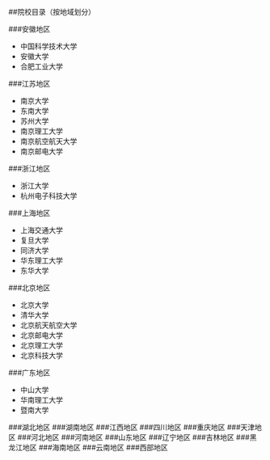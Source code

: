 ##院校目录（按地域划分）

###安徽地区
- 中国科学技术大学
- 安徽大学
- 合肥工业大学

###江苏地区
- 南京大学
- 东南大学
- 苏州大学
- 南京理工大学
- 南京航空航天大学
- 南京邮电大学

###浙江地区
- 浙江大学
- 杭州电子科技大学

###上海地区
- 上海交通大学
- 复旦大学
- 同济大学
- 华东理工大学
- 东华大学

###北京地区
- 北京大学
- 清华大学
- 北京航天航空大学
- 北京邮电大学
- 北京理工大学
- 北京科技大学

###广东地区
- 中山大学
- 华南理工大学
- 暨南大学

###湖北地区
###湖南地区
###江西地区
###四川地区
###重庆地区
###天津地区
###河北地区
###河南地区
###山东地区
###辽宁地区
###吉林地区
###黑龙江地区
###海南地区
###云南地区
###西部地区
